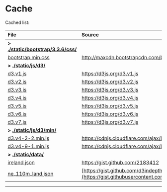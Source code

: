 
# Cache

Cached list:

| File | Source |
|:-|:-|
| **> [./static/bootstrap/3.3.6/css/](./bootstrap/3.3.6/css/)** |
| [bootstrap.min.css](./bootstrap/3.3.6/css/bootstrap.min.css) | http://maxcdn.bootstrapcdn.com/bootstrap/3.3.6/css/bootstrap.min.css |
| **> [./static/js/d3/](./d3/)** |
| [d3.v1.js](./d3/d3.v1.js) | https://d3js.org/d3.v1.js |
| [d3.v2.js](./d3/d3.v2.js) | https://d3js.org/d3.v2.js |
| [d3.v3.js](./d3/d3.v3.js) | https://d3js.org/d3.v3.js |
| [d3.v4.js](./d3/d3.v4.js) | https://d3js.org/d3.v4.js |
| [d3.v5.js](./d3/d3.v5.js) | https://d3js.org/d3.v5.js |
| [d3.v6.js](./d3/d3.v6.js) | https://d3js.org/d3.v6.js |
| [d3.v7.js](./d3/d3.v7.js) | https://d3js.org/d3.v7.js |
| **> [./static/js/d3/min/](./d3/min)** |
| [d3.v4-2-2.min.js](./d3/min/d3.v4-2-2.min.js) | https://cdnjs.cloudflare.com/ajax/libs/d3/4.2.2/d3.min.js |
| [d3.v4-9-1.min.js](./d3/min/d3.v4-9-1.min.js) | https://cdnjs.cloudflare.com/ajax/libs/d3/4.9.1/d3.min.js |
| **> [./static/data/](./data/)** |
| [ireland.json](./data/ireland.json) | https://gist.github.com/2183412 |
| [ne_110m_land.json](./data/ne_110m_land.json) | [https://gist.github.com/d3indepth/f28e1c3a99ea6d84986f35ac8646fac7#file-ne_110m_land-json](https://gist.githubusercontent.com/d3indepth/f28e1c3a99ea6d84986f35ac8646fac7/raw/c58cede8dab4673c91a3db702d50f7447b373d98/ne_110m_land.json) |


---

<!--
for (let i = 1; i < 8; i++) {
	console.log("| [d3.v" + i + ".js](./d3/d3.v" + i + ".js) | https://d3js.org/d3.v" + i + ".js |");
}
-->
